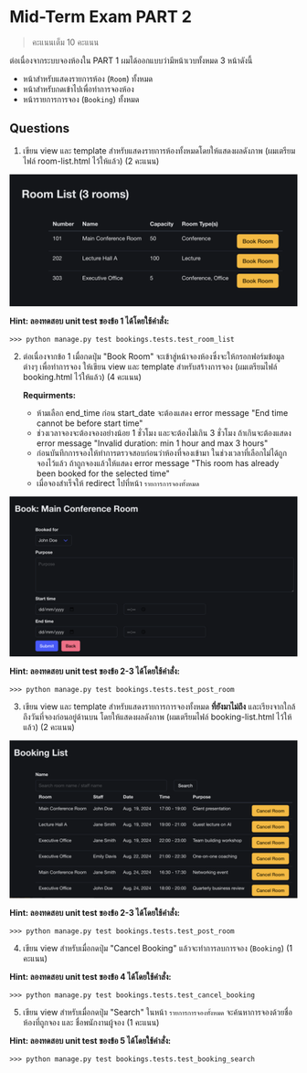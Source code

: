 # Mid-Term Exam PART 2

> คะแนนเต็ม 10 คะแนน

ต่อเนื่องจากระบบจองห้องใน PART 1 ผมได้ออกแบบว่ามีหน้าเวบทั้งหมด 3 หน้าดังนี้

- หน้าสำหรับแสดงรายการห้อง (`Room`) ทั้งหมด
- หน้าสำหรับกดเข้าไปเพื่อทำการจองห้อง
- หน้ารายการการจอง (`Booking`) ทั้งหมด

## Questions

1. เขียน view และ template สำหรับแสดงรายการห้องทั้งหมดโดยให้แสดงผลดังภาพ (ผมเตรียมไฟล์ room-list.html ไว้ให้แล้ว) (2
   คะแนน)

![q1](images/q1-image.png)

**Hint: ลองทดสอบ unit test ของข้อ 1 ได้โดยใช้คำสั่ง:**

```
>>> python manage.py test bookings.tests.test_room_list
```

2. ต่อเนื่องจากข้อ 1 เมื่อกดปุ่ม "Book Room" จะเข้าสู่หน้าจองห้องซึ่งจะให้กรอกฟอร์มข้อมูลต่างๆ เพื่อทำการจอง ให้เขียน
   view และ template สำหรับสร้างการจอง (ผมเตรียมไฟล์ booking.html ไว้ให้แล้ว) (4 คะแนน)

   **Requirments:**

    - ห้ามเลือก end_time ก่อน start_date จะต้องแสดง error message "End time cannot be before start time"
    - ช่วงเวลาจองจะต้องจองอย่างน้อย 1 ชั่วโมง และจะต้องไม่เกิน 3 ชั่วโมง ถ้าเกินจะต้องแสดง error message "Invalid
      duration: min 1 hour and max 3 hours"
    - ก่อนบันทึกการจองให้ทำการตรวจสอบก่อนว่าห้องที่จองเข้ามา ในช่วงเวลาที่เลือกไม่ได้ถูกจองไว้แล้ว ถ้าถูกจองแล้วให้แสดง
      error message "This room has already been booked for the selected time"
    - เมื่อจองสำเร็จให้ redirect ไปที่หน้า `รายการการจองทั้งหมด`

![q2](images/q2-image.png)

**Hint: ลองทดสอบ unit test ของข้อ 2-3 ได้โดยใช้คำสั่ง:**

```
>>> python manage.py test bookings.tests.test_post_room
```

3. เขียน view และ template สำหรับแสดงรายการการจองทั้งหมด **ที่ยังมาไม่ถึง** และเรียงจากใกล้ถึงวันที่จองก่อนอยู่ด้านบน
   โดยให้แสดงผลดังภาพ (ผมเตรียมไฟล์ booking-list.html ไว้ให้แล้ว) (2 คะแนน)

![q3](images/q3-image.png)

**Hint: ลองทดสอบ unit test ของข้อ 2-3 ได้โดยใช้คำสั่ง:**

```
>>> python manage.py test bookings.tests.test_post_room
```

4. เขียน view สำหรับเมื่อกดปุ่ม "Cancel Booking" แล้วจะทำการลบการจอง (`Booking`) (1 คะแนน)

**Hint: ลองทดสอบ unit test ของข้อ 4 ได้โดยใช้คำสั่ง:**

```
>>> python manage.py test bookings.tests.test_cancel_booking
```

5. เขียน view สำหรับเมื่อกดปุ่ม "Search" ในหน้า `รายการการจองทั้งหมด` จะค้นหาการจองด้วยชื่อห้องที่ถูกจอง และ
   ชื่อพนักงานผู้จอง (1 คะแนน)

**Hint: ลองทดสอบ unit test ของข้อ 5 ได้โดยใช้คำสั่ง:**

```
>>> python manage.py test bookings.tests.test_booking_search
```
